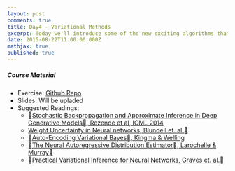```yaml
---
layout: post
comments: true
title: Day4 - Variational Methods
excerpt: Today we'll introduce some of the new exciting algorithms that use ideas from both variational learning and modern neural networks
date: 2015-08-22T11:00:00.000Z
mathjax: true
published: true
---
```

##### Course Material 
* Exercise: [Github Repo](https://github.com/DTU-deeplearning/day4-VAE)
* Slides: Will be upladed
* Suggested Readings: 
  * [Stochastic Backpropagation and Approximate Inference in Deep Generative Models, Rezende et
   al, ICML 2014](http://arxiv.org/pdf/1401.4082v3.pdf)
  * [Weight Uncertainty in Neural networks, Blundell et. al.](http://jmlr.org/proceedings/papers/v37/blundell15.pdf)
  * [Auto-Encoding Variational Bayes, Kingma & Welling](http://arxiv.org/pdf/1312.6114v10.pdf)
  * [The Neural Autoregressive Distribution Estimator, Larochelle & Murray](http://jmlr.csail.mit.edu/proceedings/papers/v15/larochelle11a/larochelle11a.pdf)
  * [Practical Variational Inference for Neural Networks, Graves et. al.](http://papers.nips.cc/paper/4329-practical-variational-inference-for-neural-networks.pdf)




